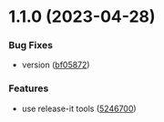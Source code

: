 

# 1.1.0 (2023-04-28)


### Bug Fixes

* version ([bf05872](https://github.com/gxch2023/monao/commit/bf058720400375e97fd1bc502f77f38db01f126f))


### Features

* use release-it tools ([5246700](https://github.com/gxch2023/monao/commit/5246700a54b218344d425c3951242f03ac312b20))